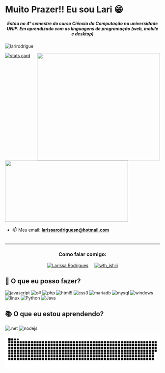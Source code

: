 # Muito Prazer!! Eu sou Lari 😁
<h5 align="center">
Estou no 4° semestre do curso Ciência da Computação na universidade UNIP. Em aprendizado com as linguagens de programação (web, mobile e desktop) 
</h5>
<p align="left"> <img src="https://komarev.com/ghpvc/?username=larirodrigue&label=Profile%20views&color=0e75b6&style=flat" alt="larirodrigue" /> </p>
<p>
<a align= "center" href="https://github.com/larirodrigue">
<img alt= "stats card" height="200px" width="400" src="https://github-readme-streak-stats.herokuapp.com/?user=larirodrigue&theme=radical">
<img align="right" height="350" width="400" src="https://cdn.dribbble.com/users/2238041/screenshots/4763918/working.gif" /> </a>
</p>
<img height="200px" width="400" src="https://github-readme-stats.vercel.app/api?username=larirodrigue&count_private=true&theme=radical&show_icons=true" />

- 📫 Meu email: **larissarodriguesn@hotmail.com**
<br><br>
<hr>

<h3 align="center">Como falar comigo:</h3>
<p align="center">
<a href="https://www.linkedin.com/in/larissa-rodrigues-71401b201/" target="blank"><img align="center" src="https://img.icons8.com/cute-clipart/64/000000/linkedin.png" alt="Larissa Rodrigues" height="50" width="50" /></a>&nbsp;&nbsp;&nbsp;&nbsp;
<a href="https://www.instagram.com/imlaari/" target="blank"><img align="center" src="https://img.icons8.com/cute-clipart/64/000000/instagram-new.png" alt="wth_ishiii" height="50" width="50" /></a>
</p>

## 💪 O que eu posso fazer?
![javascript](https://img.shields.io/badge/JavaScript-323330?style=for-the-badge&logo=javascript&logoColor=F7DF1E)
![c#](https://img.shields.io/badge/C%23-239120?style=for-the-badge&logo=c-sharp&logoColor=white)
![php](https://img.shields.io/badge/PHP-777BB4?style=for-the-badge&logo=php&logoColor=white)
![html5](https://img.shields.io/badge/HTML-239120?style=for-the-badge&logo=html5&logoColor=white)
![css3](https://img.shields.io/badge/CSS3-1572B6?style=for-the-badge&logo=css3&logoColor=white)
![mariadb](https://img.shields.io/badge/MariaDB-003545?style=for-the-badge&logo=mariadb&logoColor=white)
![mysql](https://img.shields.io/badge/MySQL-005C84?style=for-the-badge&logo=mysql&logoColor=white)
![windows](https://img.shields.io/badge/Windows-0078D6?style=for-the-badge&logo=windows&logoColor=white)
![linux](https://img.shields.io/badge/Linux-FCC624?style=for-the-badge&logo=linux&logoColor=black)
![Python](https://img.shields.io/badge/Python-14354C?style=for-the-badge&logo=python&logoColor=white)
![Java](https://img.shields.io/badge/Java-ED8B00?style=for-the-badge&logo=openjdk&logoColor=white)


## 📚 O que eu estou aprendendo?
![.net](https://img.shields.io/badge/.NET-5C2D91?style=for-the-badge&logo=.net&logoColor=white)
![nodejs](https://img.shields.io/badge/Node.js-43853D?style=for-the-badge&logo=node.js&logoColor=white)


![snake gif](https://github.com/larirodrigue/larirodrigue/blob/output/github-contribution-grid-snake.svg)
